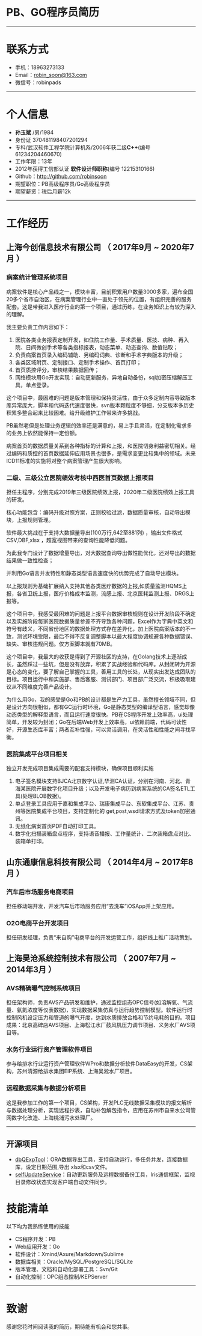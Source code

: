 # PB、GO程序员简历

---


# 联系方式

- 手机：18963273133
- Email：robin_soon@163.com 
- 微信号：robinpads

---

# 个人信息

 - **孙玉斌** /男/1984 
 - 身份证  370481198407201294
 - 专科/武汉软件工程学院计算机系/2006年获二级**C++**(编号 61234204460670)
 - 工作年限：13年
 - 2012年获得工信部认证 **软件设计师职称**(编号 12215310166)
 - Github：http://github.com/robinsoon
 - 期望职位：PB高级程序员/Go高级程序员
 - 期望薪资：税后月薪12k

---

# 工作经历

## 上海今创信息技术有限公司 （ 2017年9月 ~ 2020年7月 ）

### 病案统计管理系统项目 
病案软件是核心产品线之一，模块丰富，目前积累用户数量3000多家，遍布全国20多个省市自治区，在病案管理行业中一直处于领先的位置，有组织完善的服务配套。这是带我进入医疗行业的第一个项目，通过历练，在业务知识上有较为深入的理解。

我主要负责工作内容如下：

1. 医院各类业务报表定制开发，如住院工作量、手术质量、医技、病种、再入院、日间微创手术等各类指标报表，动态菜单、动态查询、数值钻取；
2. 负责病案首页录入编码辅助、另编码词典、诊断和手术字典版本的升级；
3. 各类区域附页、定制接口、定制手术操作、首页打印；
4. 首页质控评分，审核结果数据回传；
5. 网络模块用Go开发实现：自动更新服务，异地自动备份，sql加密压缩解压工具，单点登录。

这个项目中，最困难的问题是版本管理和保持灵活性，由于众多定制内容导致版本库异常庞大，脚本和代码迭代速度很快，svn版本颗粒度不够细，分支版本多历史积累多整合起来比较困难。给升级维护工作带来许多挑战。

PB虽然老但是处理业务逻辑的效率还是满意的，易上手且灵活，在定制化需求多的业务上依然能保持一定份额。

病案首页的数据质量关系到各种指标的计算和上报，和医院切身利益密切相关。经过编码和质控的首页数据延伸应用场景也很多，是需求变更比较集中的领域。未来ICD11标准的实施将对整个病案管理产生很大影响。


### 二级、三级公立医院绩效考核中西医首页数据上报项目 
担任主程序，分别完成2019年三级医院绩效上报，2020年二级医院绩效上报工具的研发。

核心功能包含：编码升级对照方案，正则校验过滤，数据质量审核，自动导出模块，上报规则管理。

软件最大挑战在于支持大数据量导出(100万行,642至881列) ，输出文件格式CSV,DBF,xlsx ，超宽视图带来的查询性能降低问题。

为此我专门设计了数据增量导出，对大数据查询导出做性能优化，还对导出的数据结果做一致性检查；

并利用Go语言并发特性和静态类型语言速度快的优势完成了自动导出模块。

以上报规则为基础扩展纳入支持其他各类医疗数据的上报,如质量监测HQMS上报，各省卫统上报，医疗价格成本监测，流感上报、北京医耗监测上报、DRGS上报等。

这个项目中，我感受最困难的问题是上报平台数据审核规则在设计开发阶段不确定以及实施阶段每家医院数据质量参差不齐导致各种问题，Excel作为字典中英文和符号有歧义，不同省份地区的数据处理方式存在差异化，加上医院病案版本的不一致，测试环境受限，最后不得不反复调整脚本以最大程度协调规避各种数据错误、缺失、审核违规问题。仅方案脚本就有70MB。

这个项目中，我最大的收获是得到了开源社区的支持，在Golang技术上逐渐成长，虽然踩过一些坑，但是没有放弃，积累了实战经验和代码库。从封闭转为开源是心态的变化，要了解自己掌握的工具，善用工具的长处，从现实出发达成团队的目标。项目运行中和实施部、售后客服、测试部门、项目部广泛交流，积极吸取建议从不同维度完善产品设计。

为什么用Go，我的感受是Go和PB的设计都是生产力工具，虽然擅长领域不同，但是设计方向很相似，都有GC运行时环境，Go是静态类型的编译型语言，感觉却像动态类型的解释型语言，而且运行速度很快。PB在CS程序开发上效率高，ui处理简单，开发较为封闭；Go在后端Web开发上效率高，ui依赖前端，代码可读性好，开源生态库丰富；两者互补性强，可以灵活调用，在灵活性和性能之间寻找平衡。


### 医院集成平台项目相关

独立开发完成项目集成需要的配套支持模块，确保项目顺利实施

1. 电子签名模块支持BJCA北京数字认证,华测CA认证，分别在河南、河北、青海某医院开展数字化项目升级；以及开发电子病历到病案系统的CA签名ETL工具(处理BLOB数据)。
2. 单点登录工具应用于嘉和集成平台、瑞康集成平台、东软集成平台、江苏、贵州等医院集成平台项目，支持定制化的 get,post,wsdl请求方式及token加密通讯。
3. 无纸化病案首页PDF自动打印工具。
4. 数字化扫描装箱盘点程序，支持语音播报、工作量统计、二次装箱盘点对比、装箱单打印。




## 山东通康信息科技有限公司 （ 2014年4月 ~ 2017年8月 ）

### 汽车后市场服务电商项目 
担任移动端开发，开发汽车后市场服务应用“去洗车”iOSApp并上架应用。


### O2O电商平台开发项目 
担任研发经理，负责“来自购”电商平台的开发运营工作，组织线上推广活动策划。



## 上海昊沧系统控制技术有限公司 （ 2007年7月 ~ 2014年3月 ）


### AVS精确曝气控制系统项目 
担任架构师，负责AVS产品研发和维护，通过监控组态OPC信号(如溶解氧、气流量、氨氮浓度等仪表数据)，实现数据采集仿真与运行趋势控制模型。软件运行时控制风机设定压力和管道的曝气开度，达到水质排放合格和节约电耗的目的。项目成果：北京高碑店AVS项目、上海松江水厂鼓风机压力调节项目、义务水厂AVS项目等。


### 水务行业运行资产管理软件项目

参与给排水行业运行资产管理软件WPro和数据分析软件DataEasy的开发，CS架构，苏州清源给排水集团EIP系统、上海吴淞水厂项目。

### 远程数据采集与数据分析项目 

这是我参加工作的第一个项目，CS架构，开发PLC无线数据采集模块的报文解析与数据处理分析，实现远程抄表，自动补包解包指令，应用在苏州市自来水公司管网数字化改造、上海桃浦污水处理厂。



---

## 开源项目
 - [dbQExpTool](https://github.com/robinsoon/dbQExpTool)：ORA数据导出工具，支持自动运行，多任务并发，连接数据库，设定日期范围,导出 xlsx和csv文件。
 - [selfUpdateService](https://github.com/robinsoon/selfUpdateService)：自动更新服务及远程数据备份工具，Iris通信框架，监视目录修改状态实现客户端自动文件同步。


# 技能清单

以下均为我熟练使用的技能

- CS程序开发：PB
- Web应用开发：Go
- 软件设计：Xmind/Axure/Markdown/Sublime
- 数据库相关：Oracle/MySQL/PostgreSQL/SQLite
- 版本管理、文档和自动化部署工具：Svn/Git
- 自动化控制：OPC组态控制/KEPServer

---

# 致谢
感谢您花时间阅读我的简历，期待能有机会和您共事。

